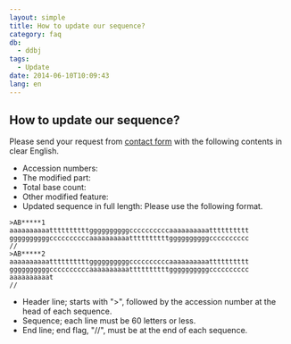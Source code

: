 ```yaml
---
layout: simple
title: How to update our sequence?
category: faq
db:
  - ddbj
tags: 
  - Update
date: 2014-06-10T10:09:43
lang: en
---
```


## How to update our sequence?

<p>Please send your request from <a href="/contact-ddbj-e.html#to-ddbj">contact form</a> with the following contents in clear English.</p>
<ul>
  <li>Accession numbers:</li>
  <li>The modified part:</li>
  <li>Total base count:</li>
  <li>Other modified feature:</li>
  <li>Updated sequence in full length: Please use the following format.</li>
</ul>
<pre class="code"><code>&gt;AB*****1<br>aaaaaaaaaattttttttttggggggggggccccccccccaaaaaaaaaatttttttttt<br>ggggggggggccccccccccaaaaaaaaaattttttttttggggggggggcccccccccc<br>//<br>&gt;AB*****2<br>aaaaaaaaaattttttttttggggggggggccccccccccaaaaaaaaaatttttttttt<br>ggggggggggccccccccccaaaaaaaaaattttttttttggggggggggcccccccccc<br>aaaaaaaaaat<br>//</code></pre>
<ul>
  <li>Header line; starts with "&gt;", followed by the accession number at the head of each sequence. </li>
  <li>Sequence; each line must be 60 letters or less. </li>
  <li>End line; end flag, "//", must be at the end of each sequence. </li>
</ul>
